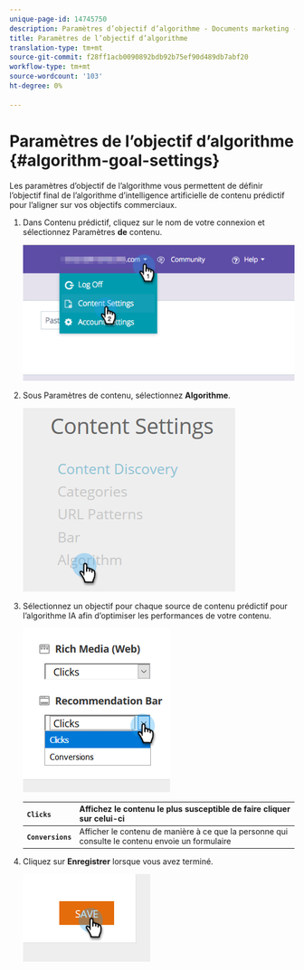 ```yaml
---
unique-page-id: 14745750
description: Paramètres d’objectif d’algorithme - Documents marketing - Documentation du produit
title: Paramètres de l’objectif d’algorithme
translation-type: tm+mt
source-git-commit: f28ff1acb0090892bdb92b75ef90d489db7abf20
workflow-type: tm+mt
source-wordcount: '103'
ht-degree: 0%

---
```



# Paramètres de l’objectif d’algorithme {#algorithm-goal-settings}

Les paramètres d’objectif de l’algorithme vous permettent de définir l’objectif final de l’algorithme d’intelligence artificielle de contenu prédictif pour l’aligner sur vos objectifs commerciaux.

1. Dans Contenu prédictif, cliquez sur le nom de votre connexion et sélectionnez Paramètres **de** contenu.

   ![](assets/1.png)

1. Sous Paramètres de contenu, sélectionnez **Algorithme**.

   ![](assets/two-1.png)

1. Sélectionnez un objectif pour chaque source de contenu prédictif pour l’algorithme IA afin d’optimiser les performances de votre contenu.

   ![](assets/three-new.png)

   | **`Clicks`** | Affichez le contenu le plus susceptible de faire cliquer sur celui-ci |
   |---|---|
   | **`Conversions`** | Afficher le contenu de manière à ce que la personne qui consulte le contenu envoie un formulaire |

1. Cliquez sur **Enregistrer** lorsque vous avez terminé.

   ![](assets/four.png)

